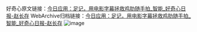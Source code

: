 好奇心原文链接：[今日应用：足记，用电影字幕拯救鸡肋随手拍_智能_好奇心日报-赵长存](https://www.qdaily.com/articles/7236.html)
WebArchive归档链接：[今日应用：足记，用电影字幕拯救鸡肋随手拍_智能_好奇心日报-赵长存](http://web.archive.org/web/20190623172115/https://www.qdaily.com/articles/7236.html)
![image](http://ww3.sinaimg.cn/large/007d5XDply1g3x0hbr3zvj30u042ue81)